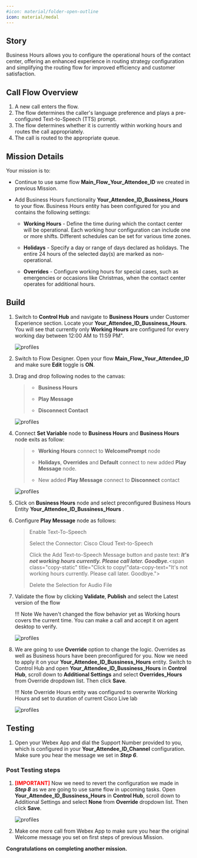 ```yaml
---
#icon: material/folder-open-outline
icon: material/medal
---
```


## Story

Business Hours allows you to configure the operational hours of the contact center, offering an enhanced experience in routing strategy configuration and simplifying the routing flow for improved efficiency and customer satisfaction. 


## Call Flow Overview
 
1. A new call enters the flow. </br>
2. The flow determines the caller's language preference and plays a pre-configured Text-to-Speech (TTS) prompt. </br>
3. The flow determines whether it is currently within working hours and routes the call appropriately.</br>
4. The call is routed to the appropriate queue. </br>

## Mission Details

Your mission is to:

  - Continue to use same flow **Main_Flow_<span class="attendee-id-placeholder">Your_Attendee_ID</span>** we created in previous Mission.

  - Add Business Hours functionality **<span class="attendee-id-placeholder">Your_Attendee_ID</span>_Bussiness_Hours** to your flow. Business Hours entity has been configured for you and contains the following settings:
    
     -  **Working Hours** - Define the time during which the contact center will be operational. Each working hour configuration can include one or more shifts. Different schedules can be set for various time zones.
    
     - **Holidays** - Specify a day or range of days declared as holidays. The entire 24 hours of the selected day(s) are marked as non-operational.
    
     -  **Overrides** - Configure working hours for special cases, such as emergencies or occasions like Christmas, when the contact center operates for additional hours.

## Build

1. Switch to **Control Hub** and navigate to **Business Hours** under Customer Experience section. Locate your **<span class="attendee-id-container"><span class="attendee-id-placeholder" data-suffix="_Bussiness_Hours">Your_Attendee_ID</span>_Bussiness_Hours<span class="copy" title="Click to copy!"></span></span>**. You will see that currently only **Working Hours** are configured for every working day between 12:00 AM to 11:59 PM".

    ![profiles](../graphics/Lab1/8-BH_Entity.gif)

2. Switch to Flow Designer. Open your flow **Main_Flow_<span class="attendee-id-placeholder">Your_Attendee_ID</span>** and make sure **Edit** toggle is **ON**.
3. Drag and drop following nodes to the canvas:

    > - **Business Hours**
    >
    > - **Play Message**
    >
    > - **Disconnect Contact**

    ![profiles](../graphics/Lab1/9-Drag_BH_Play_Disc.gif)

4. Connect **Set Variable** node to **Business Hours** and **Business Hours** node exits as follow:

    > - **Working Hours** connect to **WelcomePrompt** node
    >
    > - **Holidays**, **Overrides** and **Default** connect to new added **Play Message** node.
    >
    > - New added **Play Message** connect to **Disconnect** contact

    ![profiles](../graphics/Lab1/10-BH_node_connection.gif)

5. Click on **Business Hours** node and select preconfigured Business Hours Entity **<span class="attendee-id-placeholder">Your_Attendee_ID</span>_Bussiness_Hours** .

6. Configure **Play Message** node as follows:

    > Enable Text-To-Speech
    >
    > Select the Connector: Cisco Cloud Text-to-Speech
    >
    > Click the Add Text-to-Speech Message button and paste text: ***It's not working hours currently. Please call later. Goodbye.***<span class="copy-static" title="Click to copy!"data-copy-text="It's not working hours currently. Please call later. Goodbye."><span class="copy"></span></span>
    >
    > Delete the Selection for Audio File

7. Validate the flow by clicking **Validate**, **Publish** and select the Latest version of the flow
     
    !!! Note
        We haven't changed the flow behavior yet as Working hours covers the current time. You can make a call and accept it on agent desktop to verify.

    ![profiles](../graphics/Lab1/11-BH_Play_Config.gif)

   
8. We are going to use **Override** option to change the logic. Overrides as well as Business hours have been preconfigured for you. Now we need to apply it on your **<span class="attendee-id-placeholder">Your_Attendee_ID</span>_Bussiness_Hours** entity. Switch to Control Hub and open **<span class="attendee-id-placeholder">Your_Attendee_ID</span>_Bussiness_Hours** in **Control Hub**, scroll down to **Additional Settings** and select **Overrides_Hours** from Override dropdown list. Then click **Save**.

    !!! Note
        Override Hours entity was configured to overwrite Working Hours and set to duration of current Cisco Live lab 

    ![profiles](../graphics/Lab1/12-Overrides_Config.gif)

## Testing

1. Open your Webex App and dial the Support Number provided to you, which is configured in your **<span class="attendee-id-placeholder">Your_Attendee_ID</span>_Channel** configuration. Make sure you hear the message we set in ***Step 6***.


### Post Testing steps

1. <span style="color: red;">**[IMPORTANT]**</span> Now we need to revert the configuration we made in ***Step 8*** as we are going to use same flow in upcoming tasks. Open **<span class="attendee-id-placeholder">Your_Attendee_ID</span>_Bussiness_Hours** in **Control Hub**, scroll down to Additional Settings and select **None** from **Override** dropdown list. Then click **Save**.

     ![profiles](../graphics/Lab1/13-Revert_Overrides_Config.gif) 

2. Make one more call from Webex App to make sure you hear the original Welcome message you set on first steps of previous Mission.

**Congratulations on completing another mission.**
